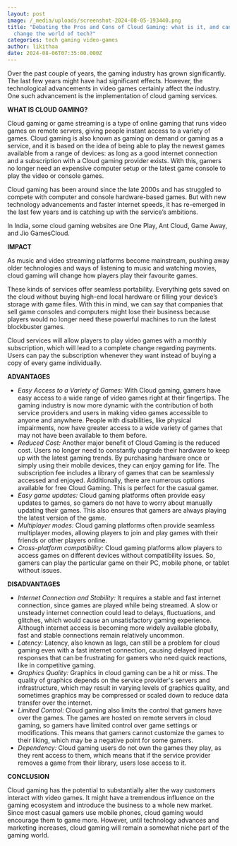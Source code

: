 ```yaml
---
layout: post
image: /_media/uploads/screenshot-2024-08-05-193440.png
title: "Debating the Pros and Cons of Cloud Gaming: what is it, and can it
  change the world of tech?"
categories: tech gaming video-games
author: likithaa
date: 2024-08-06T07:35:00.000Z
---
```

Over the past couple of years, the gaming industry has grown significantly. The last few years might have had significant effects. However, the technological advancements in video games certainly affect the industry. One such advancement is the implementation of cloud gaming services.

**WHAT IS CLOUD GAMING?**

Cloud gaming or game streaming is a type of online gaming that runs video games on remote servers, giving people instant access to a variety of games. Cloud gaming is also known as gaming on demand or gaming as a service, and it is based on the idea of being able to play the newest games available from a range of devices: as long as a good internet connection and a subscription with a Cloud gaming provider exists. With this, gamers no longer need an expensive computer setup or the latest game console to play the video or console games.

Cloud gaming has been around since the late 2000s and has struggled to compete with computer and console hardware-based games. But with new technology advancements and faster internet speeds, it has re-emerged in the last few years and is catching up with the service’s ambitions.

In India, some cloud gaming websites are One Play, Ant Cloud, Game Away, and Jio GamesCloud.

**IMPACT**

As music and video streaming platforms become mainstream, pushing away older technologies and ways of listening to music and watching movies, cloud gaming will change how players play their favourite games.

These kinds of services offer seamless portability. Everything gets saved on the cloud without buying high-end local hardware or filling your device’s storage with game files. With this in mind, we can say that companies that sell game consoles and computers might lose their business because players would no longer need these powerful machines to run the latest blockbuster games. 

Cloud services will allow players to play video games with a monthly subscription, which will lead to a complete change regarding payments. Users can pay the subscription whenever they want instead of buying a copy of every game individually.

**ADVANTAGES** 

* *Easy Access to a Variety of Games:* With Cloud gaming, gamers have easy access to a wide range of video games right at their fingertips. The gaming industry is now more dynamic with the contribution of both service providers and users in making video games accessible to anyone and anywhere. People with disabilities, like physical impairments, now have greater access to a wide variety of games that may not have been available to them before.
* *Reduced Cost:* Another major benefit of Cloud Gaming is the reduced cost. Users no longer need to constantly upgrade their hardware to keep up with the latest gaming trends. By purchasing hardware once or simply using their mobile devices, they can enjoy gaming for life. The subscription fee includes a library of games that can be seamlessly accessed and enjoyed. Additionally, there are numerous options available for free Cloud Gaming. This is perfect for the casual gamer.
* *Easy game updates:* Cloud gaming platforms often provide easy updates to games, so gamers do not have to worry about manually updating their games. This also ensures that gamers are always playing the latest version of the game.
* *Multiplayer modes:* Cloud gaming platforms often provide seamless multiplayer modes, allowing players to join and play games with their friends or other players online.
* *Cross-platform compatibility:* Cloud gaming platforms allow players to access games on different devices without compatibility issues. So, gamers can play the particular game on their PC, mobile phone, or tablet without issues.

**DISADVANTAGES**

* *Internet Connection and Stability:* It requires a stable and fast internet connection, since games are played while being streamed. A slow or unsteady internet connection could lead to delays, fluctuations, and glitches, which would cause an unsatisfactory gaming experience. Although internet access is becoming more widely available globally, fast and stable connections remain relatively uncommon. 
* *Latency:* Latency, also known as lags, can still be a problem for cloud gaming even with a fast internet connection, causing delayed input responses that can be frustrating for gamers who need quick reactions, like in competitive gaming.
* *Graphics Quality:* Graphics in cloud gaming can be a hit or miss. The quality of graphics depends on the service provider's servers and infrastructure, which may result in varying levels of graphics quality, and sometimes graphics may be compressed or scaled down to reduce data transfer over the internet.
* *Limited Control:* Cloud gaming also limits the control that gamers have over the games. The games are hosted on remote servers in cloud gaming, so gamers have limited control over game settings or modifications. This means that gamers cannot customize the games to their liking, which may be a negative point for some gamers.
* *Dependency:* Cloud gaming users do not own the games they play, as they rent access to them, which means that if the service provider removes a game from their library, users lose access to it.

**CONCLUSION**

Cloud gaming has the potential to substantially alter the way customers interact with video games. It might have a tremendous influence on the gaming ecosystem and introduce the business to a whole new market. Since most casual gamers use mobile phones, cloud gaming would encourage them to game more. However, until technology advances and marketing increases, cloud gaming will remain a somewhat niche part of the gaming world.
